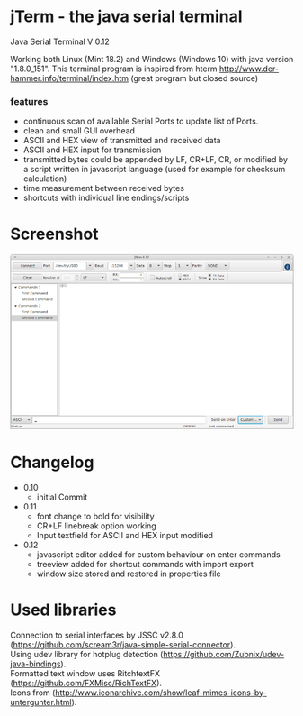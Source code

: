 # jTerm - the java serial terminal

Java Serial Terminal V 0.12


Working both Linux (Mint 18.2) and Windows (Windows 10) with java version "1.8.0_151". This terminal program is inspired from hterm <http://www.der-hammer.info/terminal/index.htm> (great program but closed source)

### features
- continuous scan of available Serial Ports to update list of Ports.
- clean and small GUI overhead
- ASCII and HEX view of transmitted and received data
- ASCII and HEX input for transmission
- transmitted bytes could be appended by LF, CR+LF, CR, or modified by a script written in javascript language (used for example for checksum calculation)
- time measurement between received bytes
- shortcuts with individual line endings/scripts

# Screenshot
![Screenshot](jTerm_screenshot.png?raw=true "Screenshot V0.12")

# Changelog
- 0.10
  - initial Commit
- 0.11
  - font change to bold for visibility
  - CR+LF linebreak option working
  - Input textfield for ASCII and HEX input modified
- 0.12
  - javascript editor added for custom behaviour on enter commands
  - treeview added for shortcut commands with import export
  - window size stored and restored in properties file

# Used libraries
Connection to serial interfaces by JSSC v2.8.0 (<https://github.com/scream3r/java-simple-serial-connector>).<br />
Using udev library for hotplug detection (<https://github.com/Zubnix/udev-java-bindings>).<br />
Formatted text window uses RitchtextFX (<https://github.com/FXMisc/RichTextFX>).<br />
Icons from (<http://www.iconarchive.com/show/leaf-mimes-icons-by-untergunter.html>).<br />


